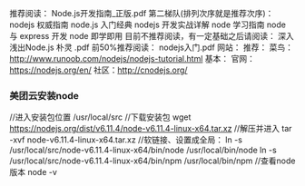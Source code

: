推荐阅读：
 	Node.js开发指南_正版.pdf
第二梯队(排列次序就是推荐次序)：
nodejs 权威指南
node.js 入门经典 
nodejs 开发实战详解
node 学习指南
node 与 express 开发
node 即学即用
目前不推荐阅读，有一定基础之后请阅读：	
 	深入浅出Node.js 朴灵 .pdf
前50%推荐阅读：
 	nodejs入门.pdf
网站：
 	推荐：
 		菜鸟：http://www.runoob.com/nodejs/nodejs-tutorial.html
 	基本：
 		官网：https://nodejs.org/en/
 		社区：http://cnodejs.org/
 		
 		
 		
 		
### 美团云安装node
//进入安装包位置
/usr/local/src
//下载安装包
wget https://nodejs.org/dist/v6.11.4/node-v6.11.4-linux-x64.tar.xz
//解压并进入
tar -xvf node-v6.11.4-linux-x64.tar.xz
//软链接、设置成全局：
ln -s /usr/local/src/node-v6.11.4-linux-x64/bin/node /usr/local/bin/node
ln -s /usr/local/src/node-v6.11.4-linux-x64/bin/npm /usr/local/bin/npm
//查看node版本
node -v